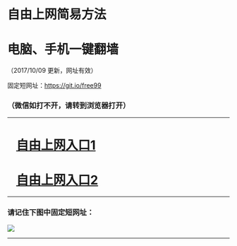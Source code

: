﻿# 自由上网简易方法

# 电脑、手机一键翻墙

（2017/10/09 更新，网址有效）

固定短网址：https://git.io/free99

### （微信如打不开，请转到浏览器打开）


***





# &nbsp;&nbsp; <a href="http://ft2144113919.fwq-tz-1001.info/fwqtz01.html?t=100900117230 " target="_blank">自由上网入口1</a>
# &nbsp;&nbsp; <a href="http://ft2222115294.fwq-tz-1002.info/fwqtz02.html?t=100900116488 " target="_blank">自由上网入口2</a>
***

### 请记住下图中固定短网址：

<img src="https://s3-us-west-2.amazonaws.com/fwq-1001/yjfq-20170905okok.png" /> 


***

